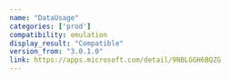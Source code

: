 ```yaml
---
name: "DataUsage"
categories: ['prod']
compatibility: emulation
display_result: "Compatible"
version_from: "3.0.1.0"
link: https://apps.microsoft.com/detail/9NBLGGH6BQZG
---
```

